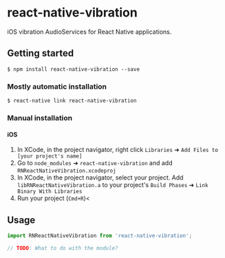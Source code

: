 
# react-native-vibration

iOS vibration AudioServices for React Native applications.

## Getting started

`$ npm install react-native-vibration --save`

### Mostly automatic installation

`$ react-native link react-native-vibration`

### Manual installation

#### iOS

1. In XCode, in the project navigator, right click `Libraries` ➜ `Add Files to [your project's name]`
2. Go to `node_modules` ➜ `react-native-vibration` and add `RNReactNativeVibration.xcodeproj`
3. In XCode, in the project navigator, select your project. Add `libRNReactNativeVibration.a` to your project's `Build Phases` ➜ `Link Binary With Libraries`
4. Run your project (`Cmd+R`)<

## Usage
```javascript
import RNReactNativeVibration from 'react-native-vibration';

// TODO: What to do with the module?

```
